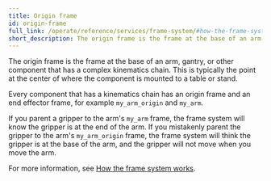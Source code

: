 ```yaml
---
title: Origin frame
id: origin-frame
full_link: /operate/reference/services/frame-system/#how-the-frame-system-works
short_description: The origin frame is the frame at the base of an arm or other component that has a complex kinematics chain.
---
```


The origin frame is the frame at the base of an arm, gantry, or other component that has a complex kinematics chain.
This is typically the point at the center of where the component is mounted to a table or stand.

Every component that has a kinematics chain has an origin frame and an end effector frame, for example `my_arm_origin` and `my_arm`.

If you parent a gripper to the arm's `my_arm` frame, the frame system will know the gripper is at the end of the arm.
If you mistakenly parent the gripper to the arm's `my_arm_origin` frame, the frame system will think the gripper is at the base of the arm, and the gripper will not move when you move the arm.

For more information, see [How the frame system works](/operate/reference/services/frame-system/#how-the-frame-system-works/).
